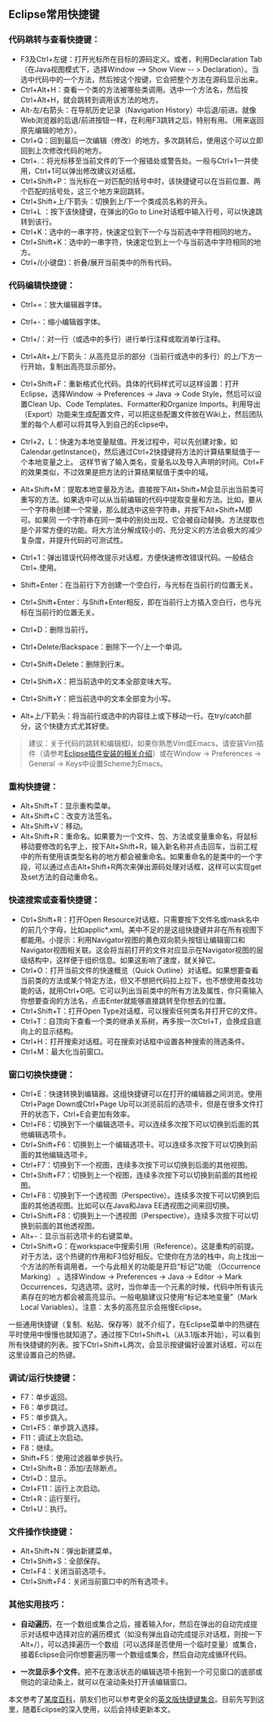 ## Eclipse常用快捷键

### 代码跳转与查看快捷键：

- F3及Ctrl+左键：打开光标所在目标的源码定义。或者，利用Declaration Tab（在Java视图模式下，选择Window --> Show View -- > Declaration）。当选中代码中的一个方法，然后按这个按键，它会把整个方法在源码显示出来。
- Ctrl+Alt+H：查看一个类的方法被哪些类调用。选中一个方法名，然后按Ctrl+Alt+H，就会跳转到调用该方法的地方。
- Alt-左/右箭头：在导航历史记录（Navigation History）中后退/前进。就像Web浏览器的后退/前进按钮一样，在利用F3跳转之后，特别有用。（用来返回原先编辑的地方）。
- Ctrl+Q：回到最后一次编辑（修改）的地方。多次跳转后，使用这个可以立即回到上次修改代码的地方。
- Ctrl+.：将光标移至当前文件的下一个报错处或警告处。一般与Ctrl+1一并使用，Ctrl+1可以弹出修改建议对话框。
- Ctrl+Shift+P：当光标在一对匹配的括号中时，该快捷键可以在当前位置、两个匹配的括号处，这三个地方来回跳转。
- Ctrl+Shift+上/下箭头：切换到上/下一个类成员名称的开头。
- Ctrl+L ：按下该快捷键，在弹出的Go to Line对话框中输入行号，可以快速跳转到该行。
- Ctrl+K：选中的一串字符，快速定位到下一个与当前选中字符相同的地方。
- Ctrl+Shift+K：选中的一串字符，快速定位到上一个与当前选中字符相同的地方。
- Ctrl+/(小键盘)：折叠/展开当前类中的所有代码。

### 代码编辑快捷键：

- Ctrl+=：放大编辑器字体。
- Ctrl+-：缩小编辑器字体。
- Ctrl+/：对一行（或选中的多行）进行单行注释或取消单行注释。
- Ctrl+Alt+上/下箭头：从高亮显示的部分（当前行或选中的多行）的上/下方一行开始，复制出高亮显示部分。
- Ctrl+Shift+F：重新格式化代码。具体的代码样式可以这样设置：打开Eclipse，选择Window -> Preferences -> Java -> Code Style，然后可以设置Clean Up、Code Templates、Formatter和Organize Imports。利用导出（Export）功能来生成配置文件，可以把这些配置文件放在Wiki上，然后团队里的每个人都可以将其导入到自己的Eclipse中。
- Ctrl+2，L：快速为本地变量赋值。开发过程中，可以先创建对象，如Calendar.getInstance()，然后通过Ctrl+2快捷键将方法的计算结果赋值于一个本地变量之上。 这样节省了输入类名，变量名以及导入声明的时间。Ctrl+F的效果类似，不过效果是把方法的计算结果赋值于类中的域。



- Alt+Shift+M：提取本地变量及方法。直接按下Alt+Shift+M会显示出当前类可重写的方法。如果选中可以从当前编辑的代码中提取变量和方法。比如，要从一个字符串创建一个常量，那么就选中这些字符串，并按下Alt+Shift+M即可。如果同 一个字符串在同一类中的别处出现，它会被自动替换。方法提取也是个非常方便的功能。将大方法分解成较小的、充分定义的方法会极大的减少复杂度，并提升代码的可测试性。
- Ctrl+1：弹出错误代码修改提示对话框，方便快速修改错误代码。一般结合Ctrl+.使用。
- Shift+Enter：在当前行下方创建一个空白行，与光标在当前行的位置无关。
- Ctrl+Shift+Enter：与Shift+Enter相反，即在当前行上方插入空白行，也与光标在当前行的位置无关。
- Ctrl+D：删除当前行。
- Ctrl+Delete/Backspace：删除下一个/上一个单词。
- Ctrl+Shift+Delete：删除到行末。
- Ctrl+Shift+X：把当前选中的文本全部变味大写。
- Ctrl+Shift+Y：把当前选中的文本全部变为小写。
- Alt+上/下箭头：将当前行或选中的内容往上或下移动一行。在try/catch部分，这个快捷方式尤其好使。

> 建议：关于代码的跳转和编辑框I，如果你熟悉Vim或Emacs，请安装Vim插件（请参考[Eclipse插件安装的相关介绍]()）或在Window -> Preferences -> General -> Keys中设置Scheme为Emacs。

### 重构快捷键：

- Alt+Shift+T：显示重构菜单。
- Alt+Shift+C：改变方法签名。
- Alt+Shift+V：移动。
- Alt+Shift+R：重命名。如果要为一个文件、包、方法或变量重命名，将鼠标移动要修改的名字上，按下Alt+Shift+R，输入新名称并点击回车，当前工程中的所有使用该类型名称的地方都会被重命名。如果重命名的是类中的一个字段，可以通过点击Alt+Shift+R两次来弹出源码处理对话框，这样可以实现get及set方法的自动重命名。

### 快速搜索或查看快捷键：

- Ctrl+Shift+R：打开Open Resource对话框，只需要按下文件名或mask名中的前几个字母，比如applic\*.xml。美中不足的是这组快捷键并非在所有视图下都能用。小提示：利用Navigator视图的黄色双向箭头按钮让编辑窗口和Navigator视图相关联。这会将当前打开的文件对应显示在Navigator视图的层级结构中，这样便于组织信息。如果这影响了速度，就关掉它。
- Ctrl+O：打开当前文件的快速概览（Quick Outline）对话框。如果想要查看当前类的方法或某个特定方法，但又不想把代码拉上拉下，也不想使用查找功能的话，就用Ctrl+O吧。它可以列出当前类中的所有方法及属性，你只需输入你想要查询的方法名，点击Enter就能够直接跳转至你想去的位置。
- Ctrl+Shift+T：打开Open Type对话框，可以搜索任何类名并打开它的文件。
- Ctrl+T：自顶向下查看一个类的继承关系树，再多按一次Ctrl+T，会换成自底向上的显示结构。
- Ctrl+H：打开搜索对话框。可在搜索对话框中设置各种搜索的筛选条件。
- Ctrl+M：最大化当前窗口。

### 窗口切换快捷键：

- Ctrl+E：快速转换到编辑器。这组快捷键可以在打开的编辑器之间浏览。使用Ctrl+Page Down或Ctrl+Page Up可以浏览前后的选项卡，但是在很多文件打开的状态下，Ctrl+E会更加有效率。
- Ctrl+F6：切换到下一个编辑选项卡。可以连续多次按下可以切换到后面的其他编辑选项卡。
- Ctrl+Shift+F6：切换到上一个编辑选项卡。可以连续多次按下可以切换到前面的其他编辑选项卡。
- Ctrl+F7：切换到下一个视图，连续多次按下可以切换到后面的其他视图。
- Ctrl+Shift+F7：切换到上一个视图，连续多次按下可以切换到前面的其他视图。
- Ctrl+F8：切换到下一个透视图（Perspective）。连续多次按下可以切换到后面的其他透视图。比如可以在Java和Java EE透视图之间来回切换。
- Ctrl+Shift+F8：切换到上一个透视图（Perspective）。连续多次按下可以切换到前面的其他透视图。
- Alt+-：显示当前选项卡的右键菜单。
- Ctrl+Shift+G：在workspace中搜索引用（Reference）。这是重构的前提。对于方法，这个热键的作用和F3恰好相反。它使你在方法的栈中，向上找出一个方法的所有调用者。一个与此相关的功能是开启“标记”功能 （Occurrence Marking） 。选择Window -> Preferences -> Java -> Editor -> Mark Occurrences，勾选选项。这时，当你单击一个元素的时候，代码中所有该元素存在的地方都会被高亮显示。一般电脑建议只使用“标记本地变量”（Mark Local Variables）。注意：太多的高亮显示会拖慢Eclipse。


一些通用快捷键（复制、粘贴、保存等）就不介绍了，在Eclipse菜单中的热键在平时使用中慢慢也就知道了。通过按下Ctrl+Shift+L（从3.1版本开始），可以看到所有快捷键的列表。按下Ctrl+Shift+L两次，会显示按键偏好设置对话框，可以在这里设置自己的热键。

### 调试/运行快捷键：

- F7：单步返回。
- F6：单步跳过。
- F5：单步跳入。
- Ctrl+F5：单步跳入选择。
- F11：调试上次启动。
- F8：继续。
- Shift+F5：使用过滤器单步执行。
- Ctrl+Shift+B：添加/去除断点。
- Ctrl+D：显示。
- Ctrl+F11：运行上次启动。
- Ctrl+R：运行至行。
- Ctrl+U：执行。 

### 文件操作快捷键：

- Alt+Shift+N：弹出新建菜单。
- Ctrl+Shift+S：全部保存。
- Ctrl+F4：关闭当前选项卡。
- Ctrl+Shift+F4：关闭当前窗口中的所有选项卡。

### 其他实用技巧：

- **自动遍历**。在一个数组或集合之后，接着输入for，然后在弹出的自动完成提示对话框中选择对应的遍历模式（如没有弹出自动完成提示对话框，则按一下Alt+/），可以选择遍历一个数组（可以选择是否使用一个临时变量）或集合，接着Eclipse会问你想要遍历哪一个数组或集合，然后自动完成循环代码。

- **一次显示多个文件**。把不在激活状态的编辑选项卡拖到一个可见窗口的底部或侧边的滚动条上，就可以在滚动条处打开该编辑窗口。

本文参考了[某度百科](http://baike.baidu.com/link?url=oCjuwzoShV18BX6EJbgJWmWC10u2cVSMbEV_1JSyp_jqqMbkeDrx7boa36kDuCtfMuq2JXeMBFUS8HuvUZfM-ZqmRJFntaKDgbwAoX77EvANKb4esVtDVq74x8ewvsAnxzuDUxUKINoTUXulQq35uq)，朋友们也可以参考更全的[英文版快捷键集合](https://github.com/pellaton/eclipse-cheatsheet)。目前先写到这里，随着Eclipse的深入使用，以后会持续更新本文。
